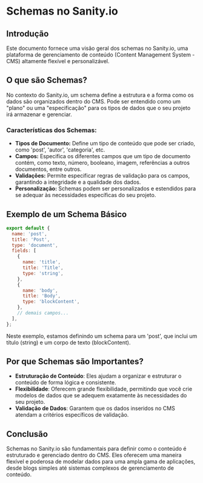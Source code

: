 # Schemas no Sanity.io

## Introdução

Este documento fornece uma visão geral dos schemas no Sanity.io, uma plataforma de gerenciamento de conteúdo (Content Management System - CMS) altamente flexível e personalizável.

## O que são Schemas?

No contexto do Sanity.io, um schema define a estrutura e a forma como os dados são organizados dentro do CMS. Pode ser entendido como um "plano" ou uma "especificação" para os tipos de dados que o seu projeto irá armazenar e gerenciar.

### Características dos Schemas:

- **Tipos de Documento:** Define um tipo de conteúdo que pode ser criado, como 'post', 'autor', 'categoria', etc.
- **Campos:** Especifica os diferentes campos que um tipo de documento contém, como texto, número, booleano, imagem, referências a outros documentos, entre outros.
- **Validações:** Permite especificar regras de validação para os campos, garantindo a integridade e a qualidade dos dados.
- **Personalização:** Schemas podem ser personalizados e estendidos para se adequar às necessidades específicas do seu projeto.

## Exemplo de um Schema Básico

```javascript
export default {
  name: 'post',
  title: 'Post',
  type: 'document',
  fields: [
    {
      name: 'title',
      title: 'Title',
      type: 'string',
    },
    {
      name: 'body',
      title: 'Body',
      type: 'blockContent',
    },
    // demais campos...
  ],
};
```

Neste exemplo, estamos definindo um schema para um 'post', que inclui um título (string) e um corpo de texto (blockContent).

## Por que Schemas são Importantes?

- **Estruturação de Conteúdo**: Eles ajudam a organizar e estruturar o conteúdo de forma lógica e consistente.
- **Flexibilidade**: Oferecem grande flexibilidade, permitindo que você crie modelos de dados que se adequem exatamente às necessidades do seu projeto.
- **Validação de Dados**: Garantem que os dados inseridos no CMS atendam a critérios específicos de validação.

## Conclusão

Schemas no Sanity.io são fundamentais para definir como o conteúdo é estruturado e gerenciado dentro do CMS. Eles oferecem uma maneira flexível e poderosa de modelar dados para uma ampla gama de aplicações, desde blogs simples até sistemas complexos de gerenciamento de conteúdo.